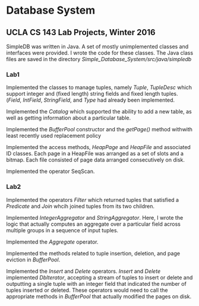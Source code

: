 # Database System
## UCLA CS 143 Lab Projects, Winter 2016
SimpleDB was written in Java. A set of mostly unimplemented classes and interfaces were provided. I wrote the code for these classes. The Java class files are saved in the directory _Simple_Database_System/src/java/simpledb_ 

### Lab1 
Implemented the classes to manage tuples, namely _Tuple_, *TupleDesc* which support integer and (fixed length) string fields and fixed length tuples. (*Field*, *IntField*, *StringField*, and *Type* had already been implemented.

Implemented the *Catalog* which supported the ability to add a new table, as well as getting information about a particular table. 

Implemented the *BufferPool* constructor and the *getPage()* method withwith least recently used replacement policy

Implemented the access methods, *HeapPage* and *HeapFile* and associated ID classes. Each page in a HeapFile was arranged as a set of slots and a bitmap. Each file consisted of page data arranged consecutively on disk. 

Implemented the operator SeqScan.

### Lab2 
Implemented the operators *Filter* which returned tuples that satisfied a *Predicate* and *Join* whcih joined tuples from its two children.

Implemented *IntegerAggregator* and *StringAggregator*. Here, I wrote the logic that actually computes an aggregate over a particular field across multiple groups in a sequence of input tuples. 

Implemented the *Aggregate* operator. 

Implemented the methods related to tuple insertion, deletion, and page eviction in *BufferPool*. 

Implemented the *Insert* and *Delete* operators. *Insert* and *Delete* implemented *DbIterator*, accepting a stream of tuples to insert or delete and outputting a single tuple with an integer field that indicated the number of tuples inserted or deleted. These operators would need to call the appropriate methods in *BufferPool* that actually modified the pages on disk.
